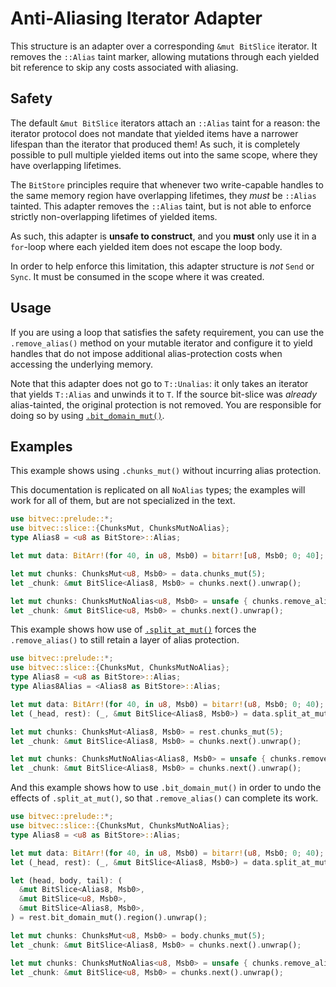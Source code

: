 # Anti-Aliasing Iterator Adapter

This structure is an adapter over a corresponding `&mut BitSlice` iterator. It
removes the `::Alias` taint marker, allowing mutations through each yielded bit
reference to skip any costs associated with aliasing.

## Safety

The default `&mut BitSlice` iterators attach an `::Alias` taint for a reason:
the iterator protocol does not mandate that yielded items have a narrower
lifespan than the iterator that produced them! As such, it is completely
possible to pull multiple yielded items out into the same scope, where they have
overlapping lifetimes.

The `BitStore` principles require that whenever two write-capable handles to the
same memory region have overlapping lifetimes, they *must* be `::Alias` tainted.
This adapter removes the `::Alias` taint, but is not able to enforce strictly
non-overlapping lifetimes of yielded items.

As such, this adapter is **unsafe to construct**, and you **must** only use it
in a `for`-loop where each yielded item does not escape the loop body.

In order to help enforce this limitation, this adapter structure is *not* `Send`
or `Sync`. It must be consumed in the scope where it was created.

## Usage

If you are using a loop that satisfies the safety requirement, you can use the
`.remove_alias()` method on your mutable iterator and configure it to yield
handles that do not impose additional alias-protection costs when accessing the
underlying memory.

Note that this adapter does not go to `T::Unalias`: it only takes an iterator
that yields `T::Alias` and unwinds it to `T`. If the source bit-slice was
*already* alias-tainted, the original protection is not removed. You are
responsible for doing so by using [`.bit_domain_mut()`].

## Examples

This example shows using `.chunks_mut()` without incurring alias protection.

This documentation is replicated on all `NoAlias` types; the examples will work
for all of them, but are not specialized in the text.

```rust
use bitvec::prelude::*;
use bitvec::slice::{ChunksMut, ChunksMutNoAlias};
type Alias8 = <u8 as BitStore>::Alias;

let mut data: BitArr!(for 40, in u8, Msb0) = bitarr![u8, Msb0; 0; 40];

let mut chunks: ChunksMut<u8, Msb0> = data.chunks_mut(5);
let _chunk: &mut BitSlice<Alias8, Msb0> = chunks.next().unwrap();

let mut chunks: ChunksMutNoAlias<u8, Msb0> = unsafe { chunks.remove_alias() };
let _chunk: &mut BitSlice<u8, Msb0> = chunks.next().unwrap();
```

This example shows how use of [`.split_at_mut()`] forces the `.remove_alias()` to
still retain a layer of alias protection.

```rust
use bitvec::prelude::*;
use bitvec::slice::{ChunksMut, ChunksMutNoAlias};
type Alias8 = <u8 as BitStore>::Alias;
type Alias8Alias = <Alias8 as BitStore>::Alias;

let mut data: BitArr!(for 40, in u8, Msb0) = bitarr!(u8, Msb0; 0; 40);
let (_head, rest): (_, &mut BitSlice<Alias8, Msb0>) = data.split_at_mut(5);

let mut chunks: ChunksMut<Alias8, Msb0> = rest.chunks_mut(5);
let _chunk: &mut BitSlice<Alias8, Msb0> = chunks.next().unwrap();

let mut chunks: ChunksMutNoAlias<Alias8, Msb0> = unsafe { chunks.remove_alias() };
let _chunk: &mut BitSlice<Alias8, Msb0> = chunks.next().unwrap();
```

And this example shows how to use `.bit_domain_mut()` in order to undo the
effects of `.split_at_mut()`, so that `.remove_alias()` can complete its work.

```rust
use bitvec::prelude::*;
use bitvec::slice::{ChunksMut, ChunksMutNoAlias};
type Alias8 = <u8 as BitStore>::Alias;

let mut data: BitArr!(for 40, in u8, Msb0) = bitarr!(u8, Msb0; 0; 40);
let (_head, rest): (_, &mut BitSlice<Alias8, Msb0>) = data.split_at_mut(5);

let (head, body, tail): (
  &mut BitSlice<Alias8, Msb0>,
  &mut BitSlice<u8, Msb0>,
  &mut BitSlice<Alias8, Msb0>,
) = rest.bit_domain_mut().region().unwrap();

let mut chunks: ChunksMut<u8, Msb0> = body.chunks_mut(5);
let _chunk: &mut BitSlice<Alias8, Msb0> = chunks.next().unwrap();

let mut chunks: ChunksMutNoAlias<u8, Msb0> = unsafe { chunks.remove_alias() };
let _chunk: &mut BitSlice<u8, Msb0> = chunks.next().unwrap();
```

[`.bit_domain_mut()`]: crate::slice::BitSlice::bit_domain_mut
[`.split_at_mut()`]: crate::slice::BitSlice::split_at_mut
